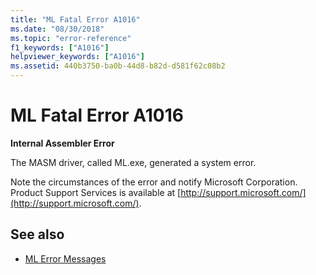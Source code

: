```yaml
---
title: "ML Fatal Error A1016"
ms.date: "08/30/2018"
ms.topic: "error-reference"
f1_keywords: ["A1016"]
helpviewer_keywords: ["A1016"]
ms.assetid: 440b3750-ba0b-44d8-b82d-d581f62c08b2
---
```

# ML Fatal Error A1016

**Internal Assembler Error**

The MASM driver, called ML.exe, generated a system error.

Note the circumstances of the error and notify Microsoft Corporation. Product Support Services is available at [http://support.microsoft.com/](http://support.microsoft.com/).

## See also

- [ML Error Messages](../../assembler/masm/ml-error-messages.md)
